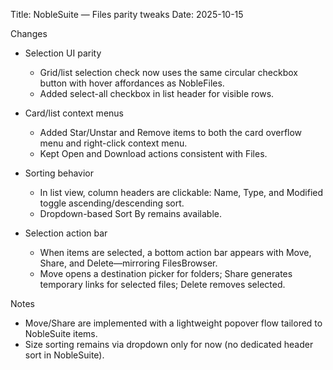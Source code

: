 Title: NobleSuite — Files parity tweaks
Date: 2025-10-15

Changes

- Selection UI parity
  - Grid/list selection check now uses the same circular checkbox button with hover affordances as NobleFiles.
  - Added select-all checkbox in list header for visible rows.

- Card/list context menus
  - Added Star/Unstar and Remove items to both the card overflow menu and right-click context menu.
  - Kept Open and Download actions consistent with Files.

- Sorting behavior
  - In list view, column headers are clickable: Name, Type, and Modified toggle ascending/descending sort.
  - Dropdown-based Sort By remains available.

- Selection action bar
  - When items are selected, a bottom action bar appears with Move, Share, and Delete—mirroring FilesBrowser.
  - Move opens a destination picker for folders; Share generates temporary links for selected files; Delete removes selected.

Notes

- Move/Share are implemented with a lightweight popover flow tailored to NobleSuite items.
- Size sorting remains via dropdown only for now (no dedicated header sort in NobleSuite).
